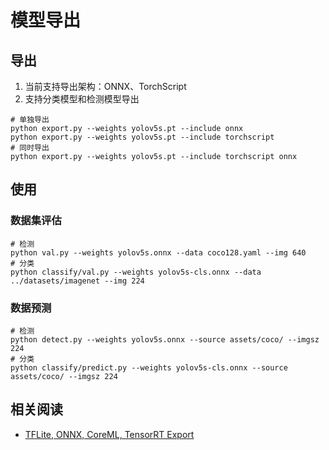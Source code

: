 
# 模型导出

## 导出

1. 当前支持导出架构：ONNX、TorchScript
2. 支持分类模型和检测模型导出

```shell
# 单独导出
python export.py --weights yolov5s.pt --include onnx
python export.py --weights yolov5s.pt --include torchscript
# 同时导出
python export.py --weights yolov5s.pt --include torchscript onnx
```

## 使用

### 数据集评估

```shell
# 检测
python val.py --weights yolov5s.onnx --data coco128.yaml --img 640
# 分类
python classify/val.py --weights yolov5s-cls.onnx --data ../datasets/imagenet --img 224     
```

### 数据预测

```shell
# 检测
python detect.py --weights yolov5s.onnx --source assets/coco/ --imgsz 224
# 分类
python classify/predict.py --weights yolov5s-cls.onnx --source assets/coco/ --imgsz 224
```

## 相关阅读

* [TFLite, ONNX, CoreML, TensorRT Export](https://docs.ultralytics.com/yolov5/tutorials/model_export/)